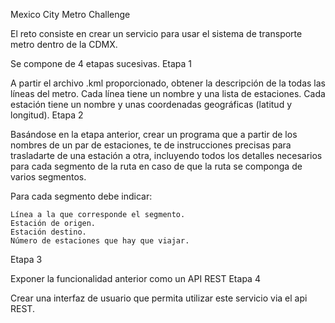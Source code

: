 Mexico City Metro Challenge

El reto consiste en crear un servicio para usar el sistema de transporte metro dentro de la CDMX.

Se compone de 4 etapas sucesivas.
Etapa 1

A partir el archivo .kml proporcionado, obtener la descripción de la todas las líneas del metro. Cada línea tiene un nombre y una lista de estaciones. Cada estación tiene un nombre y unas coordenadas geográficas (latitud y longitud).
Etapa 2

Basándose en la etapa anterior, crear un programa que a partir de los nombres de un par de estaciones, te de instrucciones precisas para trasladarte de una estación a otra, incluyendo todos los detalles necesarios para cada segmento de la ruta en caso de que la ruta se componga de varios segmentos.

Para cada segmento debe indicar:

    Línea a la que corresponde el segmento.
    Estación de origen.
    Estación destino.
    Número de estaciones que hay que viajar.

Etapa 3

Exponer la funcionalidad anterior como un API REST
Etapa 4

Crear una interfaz de usuario que permita utilizar este servicio via el api REST.